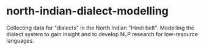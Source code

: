 # north-indian-dialect-modelling
Collecting data for "dialects" in the North Indian "Hindi belt". Modelling the dialect system to gain insight and to develop NLP research for low-resource languages.
